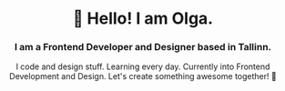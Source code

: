 
<div id='header' align='center'>
  <h1>👋 Hello! I am Olga.</h1>
  <h3>I am a Frontend Developer and Designer based in Tallinn.</h3>
  <p>I code and design stuff. Learning every day. Currently into Frontend Development and Design. Let's create something awesome together! 🚀</p>
</div>



